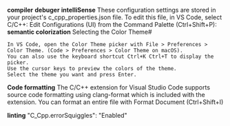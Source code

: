 **compiler**
**debuger**
**intelliSense**
These configuration settings are stored in your project's c_cpp_properties.json file. To edit this file, in VS Code, select C/C++: Edit Configurations (UI) from the Command Palette (Ctrl+Shift+P):
**semantic colorization**
Selecting the Color Theme#

    In VS Code, open the Color Theme picker with File > Preferences > Color Theme. (Code > Preferences > Color Theme on macOS).
    You can also use the keyboard shortcut Ctrl+K Ctrl+T to display the picker.
    Use the cursor keys to preview the colors of the theme.
    Select the theme you want and press Enter.
    
**Code formatting**
The C/C++ extension for Visual Studio Code supports source code formatting using clang-format which is included with the extension.
You can format an entire file with Format Document (Ctrl+Shift+I) 

**linting**
"C_Cpp.errorSquiggles": "Enabled"